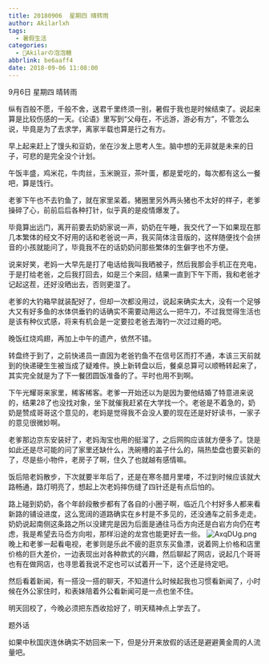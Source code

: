```yaml
---
title: 20180906  星期四 晴转雨
author: Akilarlxh
tags:
  - 暑假生活
categories:
  - 🍬Akilarの泡泡糖
abbrlink: be6aaff4
date: 2018-09-06 11:08:00
---
```

9月6日 星期四 晴转雨

纵有百般不愿，千般不舍，送君千里终须一别，暑假于我也是时候结束了。说起来算是比较伤感的一天。《论语》里写到“父母在，不远游，游必有方”，不管怎么说，毕竟是为了去求学，离家半载也算是行之有方。

早上起来赶上了馒头和豆奶，坐在沙发上思考人生。脑中想的无非就是未来的日子，可悲的是完全没个计划。

午饭丰盛，鸡米花，牛肉丝，玉米豌豆，茶叶蛋，都是爱吃的，每次都有这么一餐吧，算是饯行。

老爹下午也不去钓鱼了，就在家里呆着。猪圈里另外两头猪也不太好的样子，老爹操碎了心，前前后后各种打针，似乎真的是疫情爆发了。

毕竟算出远门，离开前要去奶奶家说一声，奶奶在午睡，我交代了一下如果现在那几本繁体的经文不好用的话和老爸说一声，我买简体注音版的，这样随便找个会拼音的小孩就能问了，毕竟我不在的话奶奶问那些繁体的生僻字也不方便。

说来好笑，老妈一大早先是打了电话给我叫我晒被子，然后我那会手机正在充电，于是打给老爸，之后我打回去，如是三个来回，结果一直到下午下雨，我和老爸才记起这茬，还好没晒出去，否则更湿了。

老爹的大钓箱早就装配好了，但却一次都没用过，说起来确实太大，没有一个足够大又有好多鱼的水体供垂钓的话确实不需要动用这么一把牛刀，不过我觉得生活也是该有种仪式感，将来有机会是一定要拉老爸去海钓一次过过瘾的吧。

晚饭红烧鸡翅，再加上中午的遗产，依然不错。

转盘终于到了，之前快递员一直因为老爸钓鱼不在信号区而打不通，本该三天前就到的快递硬生生被当成了疑难件。换上新转盘以后，餐桌总算可以顺畅转起来了，其实完全就是为了下一餐团圆饭准备的了。平时也用不到啊。

下午光耀哥来家里，稀客稀客。老爹一开始还以为是因为要他结婚了特意进来说的，结果28了也没找对象，坐下就催我赶紧在大学找一个。老爸是不着急的，奶奶是赞成哥哥这个意见的，老妈是觉得我不会没人要的现在还是好好读书，一家子的意见很微妙啊。

老爹那边京东安装好了，老妈淘宝也用的挺溜了，之后网购应该就方便多了。饶是如此还是尽可能的问了家里还缺什么，洗碗槽的盖子什么的，隔热垫盘也要买新的了，尽是些小物件，老房子了啊，住久了也就越有感情嘛。

饭后陪老妈散步，下次就要半年后了，还是在寒冬腊月里喽，不过到时候应该就大路畅通，路灯明亮了，想起上次老妈摔伤缝了四针还是有点后怕的。

路上碰到奶奶，各个年龄段散步都有了各自的小圈子啊，临近几个村好多人都来看新路的铺设进度，这么宽阔的道路确实在乡村是不多见的，还没通车之前多走走。奶奶说起南侧这条路之所以没建完是因为后面是通往马岙方向还是白岩方向仍在考虑，我是希望去马岙方向啦，那样沿途的龙宫也能更好去一些。
![AxqDUg.png](https://s2.ax1x.com/2019/04/17/AxqDUg.png)
晚上和老爹一起看电视，老爹则是乐此不疲的逛京东买鱼漂，说着网上价格和店里价格的巨大差价，一边表现出对各种款式的兴趣，然后聊起了网店，说起几个哥哥也有在做网店，也寻思着我说不定也可以试着开一下，这个还是待定吧。

然后看着新闻，有一搭没一搭的聊天，不知道什么时候起我也习惯看新闻了，小时候在外公家住时，和表妹陪着外公看新闻可是一点也坐不住。

明天回校了，今晚必须把东西收拾好了，明天精神点上学去了。

题外话

如果中秋国庆连休确实不妨回来一下，但是分开来放假的话还是避避黄金周的人流量吧。



